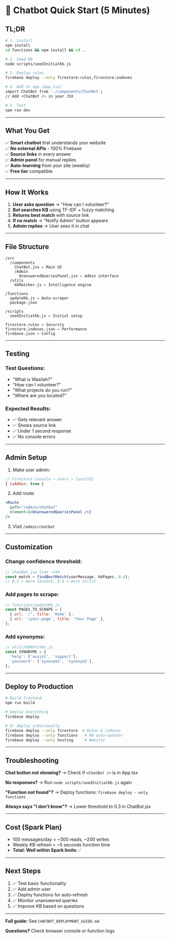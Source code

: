 # 🚀 Chatbot Quick Start (5 Minutes)

## TL;DR

```bash
# 1. Install
npm install
cd functions && npm install && cd ..

# 2. Seed KB
node scripts/seedInitialKb.js

# 3. Deploy rules
firebase deploy --only firestore:rules,firestore:indexes

# 4. Add to app (App.tsx)
import ChatBot from './components/ChatBot';
// Add <ChatBot /> in your JSX

# 5. Test
npm run dev
```

---

## What You Get

✅ **Smart chatbot** that understands your website  
✅ **No external APIs** - 100% Firebase  
✅ **Source links** in every answer  
✅ **Admin panel** for manual replies  
✅ **Auto-learning** from your site (weekly)  
✅ **Free tier** compatible  

---

## How It Works

1. **User asks question** → "How can I volunteer?"
2. **Bot searches KB** using TF-IDF + fuzzy matching
3. **Returns best match** with source link
4. **If no match** → "Notify Admin" button appears
5. **Admin replies** → User sees it in chat

---

## File Structure

```
/src
  /components
    ChatBot.jsx ← Main UI
    /Admin
      UnansweredQueriesPanel.jsx ← Admin interface
  /utils
    kbMatcher.js ← Intelligence engine

/functions
  updateKb.js ← Auto-scraper
  package.json

/scripts
  seedInitialKb.js ← Initial setup

firestore.rules ← Security
firestore.indexes.json ← Performance
firebase.json ← Config
```

---

## Testing

### Test Questions:
- "What is Wasilah?"
- "How can I volunteer?"
- "What projects do you run?"
- "Where are you located?"

### Expected Results:
- ✅ Gets relevant answer
- ✅ Shows source link
- ✅ Under 1 second response
- ✅ No console errors

---

## Admin Setup

1. Make user admin:
```javascript
// Firestore Console → users → {userId}
{ isAdmin: true }
```

2. Add route:
```jsx
<Route 
  path="/admin/chatbot" 
  element={<UnansweredQueriesPanel />} 
/>
```

3. Visit `/admin/chatbot`

---

## Customization

### Change confidence threshold:
```javascript
// ChatBot.jsx line ~144
const match = findBestMatch(userMessage, kbPages, 0.4);
// 0.3 = more lenient, 0.6 = more strict
```

### Add pages to scrape:
```javascript
// functions/updateKb.js
const PAGES_TO_SCRAPE = [
  { url: '/', title: 'Home' },
  { url: '/your-page', title: 'Your Page' },
];
```

### Add synonyms:
```javascript
// utils/kbMatcher.js
const SYNONYMS = {
  'help': ['assist', 'support'],
  'yourword': ['synonym1', 'synonym2'],
};
```

---

## Deploy to Production

```bash
# Build frontend
npm run build

# Deploy everything
firebase deploy

# Or deploy individually
firebase deploy --only firestore  # Rules & indexes
firebase deploy --only functions   # KB auto-updater
firebase deploy --only hosting     # Website
```

---

## Troubleshooting

**Chat button not showing?**
→ Check if `<ChatBot />` is in App.tsx

**No responses?**
→ Run `node scripts/seedInitialKb.js` again

**"Function not found"?**
→ Deploy functions: `firebase deploy --only functions`

**Always says "I don't know"?**
→ Lower threshold to 0.3 in ChatBot.jsx

---

## Cost (Spark Plan)

- 100 messages/day = ~300 reads, ~200 writes
- Weekly KB refresh = ~5 seconds function time
- **Total: Well within Spark limits** ✅

---

## Next Steps

1. ✅ Test basic functionality
2. ✅ Add admin user
3. ✅ Deploy functions for auto-refresh
4. ✅ Monitor unanswered queries
5. ✅ Improve KB based on questions

---

**Full guide:** See `CHATBOT_DEPLOYMENT_GUIDE.md`

**Questions?** Check browser console or function logs
